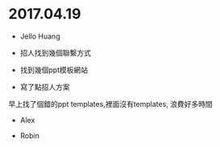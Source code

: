# 2017.04.19 #

* Jello Huang

 * 招人找到幾個聯繫方式

 * 找到幾個ppt模板網站

 * 寫了點招人方案
 
早上找了個錯的ppt templates,裡面沒有templates, 浪費好多時間
 
* Alex



* Robin
